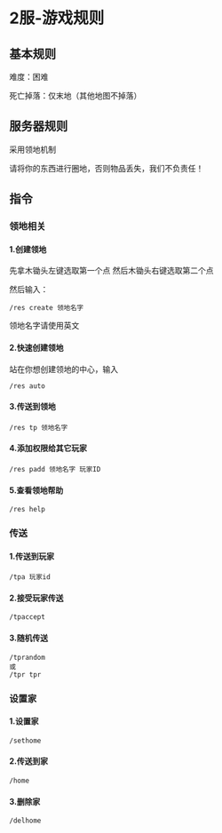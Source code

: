 # 2服-游戏规则

## 基本规则

难度：困难

死亡掉落：仅末地（其他地图不掉落）

## 服务器规则

采用领地机制

请将你的东西进行圈地，否则物品丢失，我们不负责任！

## 指令

### 领地相关

#### 1.创建领地

先拿木锄头左键选取第一个点 然后木锄头右键选取第二个点

然后输入：

```Minecraft
/res create 领地名字
```

领地名字请使用英文

#### 2.快速创建领地

站在你想创建领地的中心，输入

```Minecraft
/res auto
```

#### 3.传送到领地

```
/res tp 领地名字
```

#### 4.添加权限给其它玩家

```
/res padd 领地名字 玩家ID
```

#### 5.查看领地帮助

```
/res help
```

### 传送

#### 1.传送到玩家

```
/tpa 玩家id
```

#### 2.接受玩家传送

```
/tpaccept
```

#### 3.随机传送

```
/tprandom
或
/tpr tpr
```

### 设置家

#### 1.设置家

```
/sethome
```

#### 2.传送到家

```
/home
```

#### 3.删除家

```
/delhome
```

